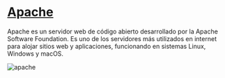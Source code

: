 # [Apache](https://www.hostinger.es/tutoriales/que-es-apache/)

Apache es un servidor web de código abierto desarrollado por la Apache Software Foundation. Es uno de los servidores más utilizados en internet para alojar sitios web y aplicaciones, funcionando en sistemas Linux, Windows y macOS.

![apache](img/servidor-apache)

